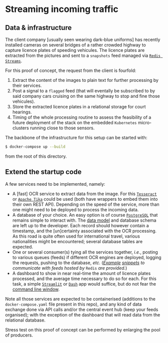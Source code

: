 # Streaming incoming traffic

## Data & infrastructure

The client company [usually seen wearing dark-blue uniforms] has recently installed
cameras on several bridges of a rather crowded highway to capture licence plates of
speeding vehicules. The licence plates are extracted from the pictures and sent to a
`snapshots` feed managed via [`Redis Streams`](https://redis.io/topics/streams-intro).

For this proof of concept, the request from the client is fourfold:

1. Extract the content of the images to plain text for further processing by their
   services.
2. Post a signal to a `flagged` feed (that will eventally be subscribed to by said
   company cars cruising on the same highway to stop and fine those vehicules).
3. Store the extracted licence plates in a relational storage for court hearings.
4. Timing of the whole processing routine to assess the feasibility of a future
   deployment of the stack on the embedded `Kubernetes` micro-clusters running close to
   those sensors.

The backbone of the infrastructure for this setup can be started with:

```bash
$ docker-compose up --build
```

from the root of this directory.

## Extend the startup code

A few services need to be implemented, namely:

* A [fast] OCR service to extract data from the image. For this
  [`Tesseract`](https://github.com/tesseract-ocr/tesseract) or
  [`Apache Tika`](https://tika.apache.org/) could be used (both have wrappers to
  embed them into their own REST API). Depending on the speed of the service, more
  than one might need to be deployed to process the incoming data.
* A database of your choice. An easy option is of course
  [`PostgreSQL`](https://www.postgresql.org/) that remains simple to interact with. The
  [data model](https://www.sqlalchemy.org/) and database schema are left up to the
  developer. Each record should however contain a timestamp, and the [un]certainty
  associated with the OCR processing. As this road is quite often used for international
  travel, various nationalities might be encountered; several database tables are
  expected.
* One or several consumer(s) tying all the services together, _i.e._, posting to various
  queues (feeds) if different OCR engines are deployed, logging the requests, pushing to
  the database, _etc._ ([_Example_](producer/push.py) [_snippets_](consumer/pull.py)
  _to communicate with feeds hosted by_ `Redis` _are provided._)
* A dashboard to show in near real-time the amount of licence plates processed, and the
  average time necessary to do so for each. For this task, a simple
  [`Streamlit`](https://streamlit.io/) or [`Dash`](https://plotly.com/dash/) app would
  suffice, but do not fear the
  [command line window](https://github.com/FedericoCeratto/dashing).

Note all those services are expected to be containerised (additions to the
`docker-compose.yaml` file present in this repo), and any kind of data exchange done via
API calls and/or the central event hub (keep your feeds organised); with the exception of
the dashboard that will read data from the relational database.

Stress test on this proof of concept can be performed by enlarging the pool of producers.
